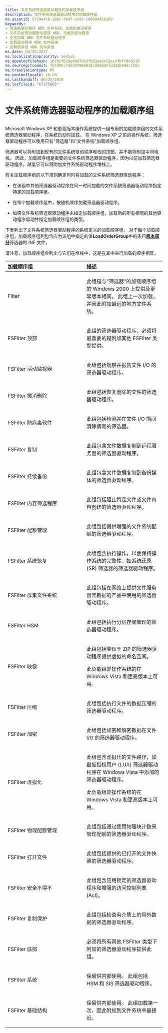```yaml
---
title: 文件系统筛选器驱动程序的加载顺序组
description: 文件系统筛选器驱动程序的加载顺序组
ms.assetid: 57c9e4c6-186c-464f-ac83-c0669d46b189
keywords:
- 筛选器驱动程序 WDK 文件系统，加载的驱动程序
- 文件系统筛选器驱动程序 WDK，加载的驱动程序
- 正在加载 WDK 文件系统驱动程序
- 加载驱动程序 WDK 文件系统
- 加载顺序组 WDK 文件系统
ms.date: 04/20/2017
ms.localizationpriority: medium
ms.openlocfilehash: 10c02f618e08d7bb3fb83aa6c53ec4fbffd6b319
ms.sourcegitcommit: fb7d95c7a5d47860918cd3602efdd33b69dcf2da
ms.translationtype: MT
ms.contentlocale: zh-CN
ms.lasthandoff: 06/25/2019
ms.locfileid: "67375665"
---
```

# <a name="load-order-groups-for-file-system-filter-drivers"></a>文件系统筛选器驱动程序的加载顺序组


## <span id="ddk_file_system_filter_driver_load_order_groups_if"></span><span id="DDK_FILE_SYSTEM_FILTER_DRIVER_LOAD_ORDER_GROUPS_IF"></span>


Microsoft Windows XP 和更高版本操作系统提供一组专用的加载顺序组的文件系统筛选器驱动程序，在系统启动时加载。 在 Windows XP 之前的操作系统，筛选器驱动程序可以使用只有"筛选器"和"文件系统"加载顺序组。

筛选器可以将附加到现有的文件系统驱动程序堆栈的顶部，并不能将附加中间堆栈。 因此，加载顺序组是重要的文件系统筛选器驱动程序，因为以前加载筛选器驱动程序，越低它可以将附加文件系统驱动程序堆栈上。

有关加载顺序组的以下规则确定何时将加载的文件系统筛选器驱动程序：

-   在该组中其他筛选器驱动程序在同一时间加载的文件系统筛选器驱动程序指定特定的加载顺序组。

-   在每个加载顺序组中，按随机顺序加载筛选器驱动程序。

-   如果文件系统筛选器驱动程序未指定加载顺序组，加载后的所有相同的其他驱动程序启动并指定加载顺序组的类型。

下表列出了文件系统筛选器驱动程序的系统定义的加载顺序组。 对于每个加载顺序组，加载顺序组列包含应为该组中指定的值**LoadOrderGroup**中的条目[**版本部分**](https://docs.microsoft.com/windows-hardware/drivers/install/inf-version-section)筛选器的 INF 文件。

请注意，加载顺序组会列出与它们在堆栈中，这是在其中进行加载的顺序相反。

<table>
<colgroup>
<col width="50%" />
<col width="50%" />
</colgroup>
<thead>
<tr class="header">
<th align="left">加载顺序组</th>
<th align="left">描述</th>
</tr>
</thead>
<tbody>
<tr class="odd">
<td align="left"><p>Filter</p></td>
<td align="left"><p>此组是与"筛选器"的加载顺序组的 Windows 2000 上提供及更早版本相同。 此组上一次加载，并因此附加最远的地方文件系统。</p></td>
</tr>
<tr class="even">
<td align="left"><p>FSFilter 顶部</p></td>
<td align="left"><p>此组的筛选器驱动程序，必须将最重要的是附加其他 FSFilter 类型提供。</p></td>
</tr>
<tr class="odd">
<td align="left"><p>FSFilter 活动监视器</p></td>
<td align="left"><p>此组包括观察并报告文件 I/O 的筛选器驱动程序。</p></td>
</tr>
<tr class="even">
<td align="left"><p>FSFilter 撤消删除</p></td>
<td align="left"><p>此组包括恢复删除的文件的筛选器驱动程序。</p></td>
</tr>
<tr class="odd">
<td align="left"><p>FSFilter 防病毒软件</p></td>
<td align="left"><p>此组包括检测并在文件 I/O 期间清除病毒的筛选器。</p></td>
</tr>
<tr class="even">
<td align="left"><p>FSFilter 复制</p></td>
<td align="left"><p>此组包含文件数据复制到远程服务器的筛选器驱动程序。</p></td>
</tr>
<tr class="odd">
<td align="left"><p>FSFilter 持续备份</p></td>
<td align="left"><p>此组包含文件数据复制到备份媒体的筛选器驱动程序。</p></td>
</tr>
<tr class="even">
<td align="left"><p>FSFilter 内容筛选程序</p></td>
<td align="left"><p>此组包括阻止特定文件或文件内容创建的筛选器驱动程序。</p></td>
</tr>
<tr class="odd">
<td align="left"><p>FSFilter 配额管理</p></td>
<td align="left"><p>此组包括提供增强的文件系统配额的筛选器驱动程序。</p></td>
</tr>
<tr class="even">
<td align="left"><p>FSFilter 系统恢复</p></td>
<td align="left"><p>此组包含执行操作，以便保持操作系统的完整性，如系统还原 (SR) 筛选器的筛选器驱动程序。</p></td>
</tr>
<tr class="odd">
<td align="left"><p>FSFilter 群集文件系统</p></td>
<td align="left"><p>此组包括在网络上提供文件服务器元数据的产品中使用的筛选器驱动程序。</p></td>
</tr>
<tr class="even">
<td align="left"><p>FSFilter HSM</p></td>
<td align="left"><p>此组包括执行分层存储管理的筛选器驱动程序。</p></td>
</tr>
<tr class="odd">
<td align="left"><p>FSFilter 映像</p></td>
<td align="left"><p>此组包括类似于 ZIP 的筛选器驱动程序提供虚拟的命名空间。</p>
<p>此负载组是操作系统的在 Windows Vista 和更高版本上可用。</p></td>
</tr>
<tr class="even">
<td align="left"><p>FSFilter 压缩</p></td>
<td align="left"><p>此组包括执行文件的数据压缩的筛选器驱动程序。</p></td>
</tr>
<tr class="odd">
<td align="left"><p>FSFilter 加密</p></td>
<td align="left"><p>此组包括加密和解密数据在文件 I/O 的筛选器驱动程序。</p></td>
</tr>
<tr class="even">
<td align="left"><p>FSFilter 虚拟化</p></td>
<td align="left"><p>此组包含虚拟化的文件路径，如最低授权用户 (LUA) 筛选器驱动程序在 Windows Vista 中添加的筛选器驱动程序。</p>
<p>此负载组是操作系统的在 Windows Vista 和更高版本上可用。</p></td>
</tr>
<tr class="odd">
<td align="left"><p>FSFilter 物理配额管理</p></td>
<td align="left"><p>此组包括通过使用物理块计数来管理配额的筛选器驱动程序。</p></td>
</tr>
<tr class="even">
<td align="left"><p>FSFilter 打开文件</p></td>
<td align="left"><p>此组包括提供的已打开的文件快照的筛选器驱动程序。</p></td>
</tr>
<tr class="odd">
<td align="left"><p>FSFilter 安全不得不</p></td>
<td align="left"><p>此组包含应用锁定的筛选器驱动程序和增强的访问控制列表 (Acl)。</p></td>
</tr>
<tr class="even">
<td align="left"><p>FSFilter 复制保护</p></td>
<td align="left"><p>此组包括检查有介质上的带外数据的筛选器驱动程序。</p></td>
</tr>
<tr class="odd">
<td align="left"><p>FSFilter 底部</p></td>
<td align="left"><p>必须将所有其他 FSFilter 类型下附加的筛选器驱动程序提供此组。</p></td>
</tr>
<tr class="even">
<td align="left"><p>FSFilter 系统</p></td>
<td align="left"><p>保留供内部使用。 此组包括 HSM 和 SIS 筛选器驱动程序。</p></td>
</tr>
<tr class="odd">
<td align="left"><p>FSFilter 基础结构</p></td>
<td align="left"><p>保留供内部使用。 此组加载第一次，因此附加到文件系统中最接近。</p></td>
</tr>
</tbody>
</table>

 

 

 




